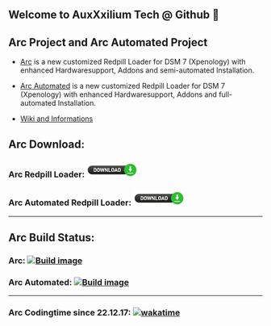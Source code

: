 ## Welcome to AuxXxilium Tech @ Github 👋

## Arc Project and Arc Automated Project

- <a href="https://github.com/AuxXxilium/arc">Arc</a> is a new customized Redpill Loader for DSM 7 (Xpenology) with enhanced Hardwaresupport, Addons and semi-automated Installation.
- <a href="https://github.com/AuxXxilium/arc-automated">Arc Automated</a> is a new customized Redpill Loader for DSM 7 (Xpenology) with enhanced Hardwaresupport, Addons and full-automated Installation.

- <a href="https://github.com/AuxXxilium/AuxXxilium/wiki">Wiki and Informations</a>

## Arc Download:

### Arc Redpill Loader:             <a href="https://github.com/AuxXxilium/arc/releases/latest"><img src="https://github.com/AuxXxilium/AuxXxilium/blob/main/button.png" alt="Latest release" title="Latest release"></a>

### Arc Automated Redpill Loader:   <a href="https://github.com/AuxXxilium/arc-automated/releases/latest"><img src="https://github.com/AuxXxilium/AuxXxilium/blob/main/button.png" alt="Latest release" title="Latest release"></a>

---

## Arc Build Status:

### Arc: [![Build image](https://github.com/AuxXxilium/arc/actions/workflows/main.yml/badge.svg)](https://github.com/AuxXxilium/arc/actions/workflows/main.yml)

### Arc Automated: [![Build image](https://github.com/AuxXxilium/arc-automated/actions/workflows/main.yml/badge.svg)](https://github.com/AuxXxilium/arc-automated/actions/workflows/main.yml)

---

### Arc Codingtime since 22.12.17: [![wakatime](https://wakatime.com/badge/user/faedcb8b-e7cf-4ef4-8c9f-d24d6b2de49c.svg)](https://wakatime.com/@faedcb8b-e7cf-4ef4-8c9f-d24d6b2de49c)


<!--
**AuxXxilium/AuxXxilium** is a ✨ _special_ ✨ repository because its `README.md` (this file) appears on your GitHub profile.

Here are some ideas to get you started:

- 🔭 I’m currently working on ...
- 🌱 I’m currently learning ...
- 👯 I’m looking to collaborate on ...
- 🤔 I’m looking for help with ...
- 💬 Ask me about ...
- 📫 How to reach me: ...
- 😄 Pronouns: ...
- ⚡ Fun fact: ...
-->
